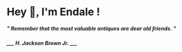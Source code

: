 <h1 title="head"> Hey 👋, I'm Endale !</h1>

**<h5><i>" Remember that the most valuable antiques are dear old friends. "</i></h5>**

*<b>___ H. Jackson Brown Jr. ___</b>*
